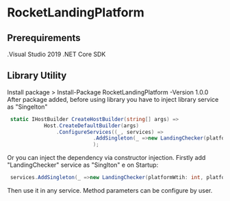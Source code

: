 # RocketLandingPlatform
## Prerequirements
.Visual Studio 2019
.NET Core SDK

## Library Utility
Install package >
Install-Package RocketLandingPlatform -Version 1.0.0
After package added, before using library you have to inject  library service  as "Singelton"

```cs
 static IHostBuilder CreateHostBuilder(string[] args) =>
            Host.CreateDefaultBuilder(args)
                .ConfigureServices((_, services) =>
                            .AddSingleton(_ =>new LandingChecker(platformWtih: int, platformHeight: int ,landingPlatformStartPositionX: int,landingPlatformStartPositionY ))
                            );
```

Or you can inject the dependency via constructor injection. Firstly add "LandingChecker" service as "Singlton" e on Startup:

```cs
 services.AddSingleton(_ =>new LandingChecker(platformWtih: int, platformHeight: int ,landingPlatformStartPositionX: int,landingPlatformStartPositionY ));
```

Then use it in any service. 
Method parameters can be configure by user.
